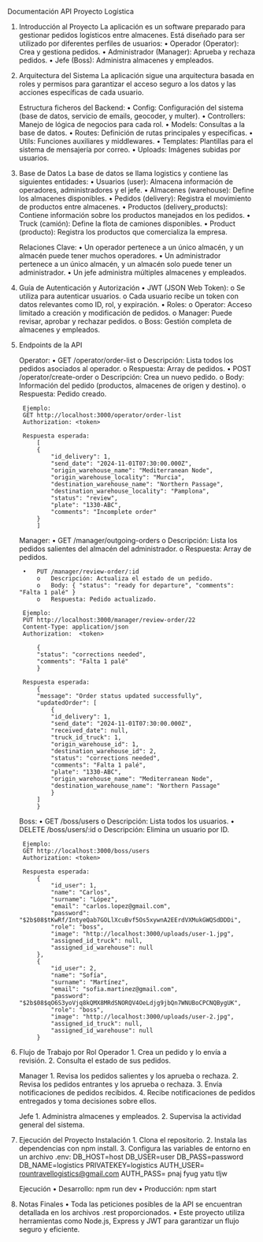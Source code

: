 Documentación API Proyecto Logística

1. Introducción al Proyecto
    La aplicación es un software preparado para gestionar pedidos logísticos entre almacenes. Está diseñado para ser utilizado por diferentes perfiles de usuarios:
    •	Operador (Operator): Crea y gestiona pedidos.
    •	Administrador (Manager): Aprueba y rechaza pedidos.
    •	Jefe (Boss): Administra almacenes y empleados.


2. Arquitectura del Sistema
    La aplicación sigue una arquitectura basada en roles y permisos para garantizar el acceso seguro a los datos y las acciones específicas de cada usuario.

    Estructura ficheros del Backend:
    •	Config: Configuración del sistema (base de datos, servicio de emails, geocoder, y multer).
    •	Controllers: Manejo de lógica de negocios para cada rol.
    •	Models: Consultas a la base de datos.
    •	Routes: Definición de rutas principales y específicas.
    •	Utils: Funciones auxiliares y middlewares.
    •	Templates: Plantillas para el sistema de mensajería por correo.
    •	Uploads: Imágenes subidas por usuarios.


3. Base de Datos
    La base de datos se llama logistics y contiene las siguientes entidades:
    •	Usuarios (user): Almacena información de operadores, administradores y el jefe.
    •	Almacenes (warehouse): Define los almacenes disponibles.
    •	Pedidos (delivery): Registra el movimiento de productos entre almacenes.
    •	Productos (delivery_products): Contiene información sobre los productos manejados en los pedidos.
    •	Truck (camión): Define la flota de camiones disponibles.
    •	Product (producto): Registra los productos que comercializa la empresa.

    Relaciones Clave:
    •	Un operador pertenece a un único almacén, y un almacén puede tener muchos operadores.
    •	Un administrador pertenece a un único almacén, y un almacén solo puede tener un administrador.
    •	Un jefe administra múltiples almacenes y empleados.


4. Guía de Autenticación y Autorización
    •	JWT (JSON Web Token):
        o	Se utiliza para autenticar usuarios.
        o	Cada usuario recibe un token con datos relevantes como ID, rol, y expiración.
    •	Roles:
        o	Operator: Acceso limitado a creación y modificación de pedidos.
        o	Manager: Puede revisar, aprobar y rechazar pedidos.
        o	Boss: Gestión completa de almacenes y empleados.


5. Endpoints de la API

    Operator:
        •	GET /operator/order-list
            o	Descripción: Lista todos los pedidos asociados al operador.
            o	Respuesta: Array de pedidos.
        •	POST /operator/create-order
            o	Descripción: Crea un nuevo pedido.
            o	Body: Información del pedido (productos, almacenes de origen y destino).
            o	Respuesta: Pedido creado.

        Ejemplo:
        GET http://localhost:3000/operator/order-list
        Authorization: <token>

        Respuesta esperada:
            [
            {
                "id_delivery": 1,
                "send_date": "2024-11-01T07:30:00.000Z",
                "origin_warehouse_name": "Mediterranean Node",
                "origin_warehouse_locality": "Murcia",
                "destination_warehouse_name": "Northern Passage",
                "destination_warehouse_locality": "Pamplona",
                "status": "review",
                "plate": "1330-ABC",
                "comments": "Incomplete order"
            }
            ]


    Manager:
        •	GET /manager/outgoing-orders
            o	Descripción: Lista los pedidos salientes del almacén del administrador.
            o	Respuesta: Array de pedidos.

        •	PUT /manager/review-order/:id
            o	Descripción: Actualiza el estado de un pedido.
            o	Body: { "status": "ready for departure", "comments": "Falta 1 palé" }
            o	Respuesta: Pedido actualizado.

        Ejemplo:
        PUT http://localhost:3000/manager/review-order/22
        Content-Type: application/json
        Authorization:  <token>

            {
            "status": "corrections needed",
            "comments": "Falta 1 palé"
            }

        Respuesta esperada:
            {
            "message": "Order status updated successfully",
            "updatedOrder": [
                {
                "id_delivery": 1,
                "send_date": "2024-11-01T07:30:00.000Z",
                "received_date": null,
                "truck_id_truck": 1,
                "origin_warehouse_id": 1,
                "destination_warehouse_id": 2,
                "status": "corrections needed",
                "comments": "Falta 1 palé",
                "plate": "1330-ABC",
                "origin_warehouse_name": "Mediterranean Node",
                "destination_warehouse_name": "Northern Passage"
                }
            ]
            }


    Boss:
        •	GET /boss/users
            o	Descripción: Lista todos los usuarios.
        •	DELETE /boss/users/:id
            o	Descripción: Elimina un usuario por ID.

        Ejemplo:
        GET http://localhost:3000/boss/users
        Authorization: <token>

        Respuesta esperada:
            {
                "id_user": 1,
                "name": "Carlos",
                "surname": "López",
                "email": "carlos.lopez@gmail.com",
                "password": "$2b$08$tKwRf/IntyeQab7GOLlXcuBvf5Os5xywnA2EErdVXMukGWQSdDDDi",
                "role": "boss",
                "image": "http://localhost:3000/uploads/user-1.jpg",
                "assigned_id_truck": null,
                "assigned_id_warehouse": null
            },
            {
                "id_user": 2,
                "name": "Sofía",
                "surname": "Martínez",
                "email": "sofia.martinez@gmail.com",
                "password": "$2b$08$qO6S3yoVjq8kQMX8MRdSNORQV4OeLdjg9jbQn7WNUBoCPCNQBygUK",
                "role": "boss",
                "image": "http://localhost:3000/uploads/user-2.jpg",
                "assigned_id_truck": null,
                "assigned_id_warehouse": null
            }



6. Flujo de Trabajo por Rol
    Operador
        1.	Crea un pedido y lo envía a revisión.
        2.	Consulta el estado de sus pedidos.

    Manager
        1.	Revisa los pedidos salientes y los aprueba o rechaza.
        2.	Revisa los pedidos entrantes y los aprueba o rechaza.
        3.	Envía notificaciones de pedidos recibidos.
        4.	Recibe notificaciones de pedidos entregados y toma decisiones sobre ellos.

    Jefe
        1.	Administra almacenes y empleados.
        2.	Supervisa la actividad general del sistema.


7. Ejecución del Proyecto
    Instalación
        1.	Clona el repositorio.
        2.	Instala las dependencias con npm install.
        3.	Configura las variables de entorno en un archivo .env:
            DB_HOST=host
            DB_USER=user
            DB_PASS=password
            DB_NAME=logistics
            PRIVATEKEY=logistics
            AUTH_USER= rountravellogistics@gmail.com
            AUTH_PASS= pnaj fyug yatu tljw

    Ejecución
        •	Desarrollo: npm run dev
        •	Producción: npm start


8. Notas Finales
    •	Toda las peticiones posibles de la API se encuentran detallada en los archivos .rest proporcionados.
    •	Este proyecto utiliza herramientas como Node.js, Express y JWT para garantizar un flujo seguro y eficiente.



